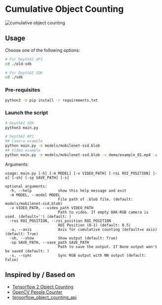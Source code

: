 # Cumulative Object Counting

![cumulative object counting](https://raw.githubusercontent.com/TannerGilbert/Tensorflow-2-Object-Counting/master/doc/cumulative_object_counting.PNG)

## Usage

Choose one of the following options:
```bash
# For DepthAI API
cd ./old-sdk

# For DepthAI SDK
cd ./sdk
```

### Pre-requisites

```bash
python3 -m pip install -r requirements.txt
```

### Launch the script

```bash
# DepthAI SDK
python3 main.py
```

```bash
# DepthAI API
## Camera example
python main.py -m models/mobilenet-ssd.blob
## Video example
python main.py -m models/mobilenet-ssd.blob -v demo/example_01.mp4 -a  
```

Arguments:
```
usage: main.py [-h] [-m MODEL] [-v VIDEO_PATH] [-roi ROI_POSITION] [-a] [-sh] [-sp SAVE_PATH] [-s]

optional arguments:
  -h, --help            show this help message and exit
  -m MODEL, --model MODEL
                        File path of .blob file. (default: models/mobilenet-ssd.blob)
  -v VIDEO_PATH, --video_path VIDEO_PATH
                        Path to video. If empty OAK-RGB camera is used. (default='') (default: )
  -roi ROI_POSITION, --roi_position ROI_POSITION
                        ROI Position (0-1) (default: 0.5)
  -a, --axis            Axis for cumulative counting (default=x axis) (default: True)
  -sh, --show           Show output (default: True)
  -sp SAVE_PATH, --save_path SAVE_PATH
                        Path to save the output. If None output won't be saved (default: )
  -s, --sync            Sync RGB output with NN output (default: False)
```

## Inspired by / Based on
* [Tensorflow 2 Object Counting](https://github.com/TannerGilbert/Tensorflow-2-Object-Counting)
* [OpenCV People Counter](https://www.pyimagesearch.com/2018/08/13/opencv-people-counter/) 
* [tensorflow_object_counting_api](https://github.com/ahmetozlu/tensorflow_object_counting_api)